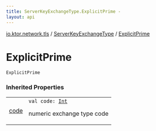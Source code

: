 ```yaml
---
title: ServerKeyExchangeType.ExplicitPrime - 
layout: api
---
```


<div class='api-docs-breadcrumbs'><a href="../index.html">io.ktor.network.tls</a> / <a href="index.html">ServerKeyExchangeType</a> / <a href="./-explicit-prime.html">ExplicitPrime</a></div>

# ExplicitPrime

<div class="signature"><code><span class="identifier">ExplicitPrime</span></code></div>

### Inherited Properties

<table class="api-docs-table">
<tbody>
<tr>
<td markdown="1">

<a href="code.html">code</a>


</td>
<td markdown="1">
<div class="signature"><code><span class="keyword">val </span><span class="identifier">code</span><span class="symbol">: </span><a href="https://kotlinlang.org/api/latest/jvm/stdlib/kotlin/-int/index.html"><span class="identifier">Int</span></a></code></div>

numeric exchange type code


</td>
</tr>
</tbody>
</table>

